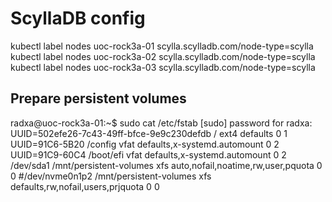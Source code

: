 # ScyllaDB config

kubectl label nodes uoc-rock3a-01 scylla.scylladb.com/node-type=scylla
kubectl label nodes uoc-rock3a-02 scylla.scylladb.com/node-type=scylla
kubectl label nodes uoc-rock3a-03 scylla.scylladb.com/node-type=scylla

## Prepare persistent volumes


radxa@uoc-rock3a-01:~$ sudo cat /etc/fstab
[sudo] password for radxa: 
UUID=502efe26-7c43-49ff-bfce-9e9c230defdb	/	ext4	defaults	0	1
UUID=91C6-5B20	/config	vfat	defaults,x-systemd.automount	0	2
UUID=91C9-60C4	/boot/efi	vfat	defaults,x-systemd.automount	0	2
/dev/sda1 /mnt/persistent-volumes	xfs	auto,nofail,noatime,rw,user,pquota	0	0
#/dev/nvme0n1p2	/mnt/persistent-volumes	xfs	defaults,rw,nofail,users,prjquota	0	0
